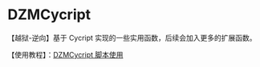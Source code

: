 # DZMCycript
【越狱-逆向】基于 Cycript 实现的一些实用函数，后续会加入更多的扩展函数。

【使用教程】：[DZMCycript 脚本使用](https://blog.csdn.net/zz00008888/article/details/111562336)